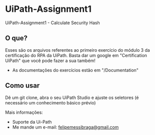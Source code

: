 # UiPath-Assignment1
UiPath-Assignment1 - Calculate Security Hash

## O que?
Esses são os arquivos referentes ao primeiro exercício do módulo 3 da certificação do RPA da UiPath.
Basta dar um google em "Certification UiPath" que você pode fazer a sua também!

* As documentações do exercícios estão em "/Documentation"

## Como usar
Dê um git clone, abra o seu UiPath Studio e ajuste os seletores
(é necessário um conhecimento básico prévio)

Mais informações:
* Suporte da Ui-Path
* Me mande um e-mail: felipemessibraga@gmail.com
